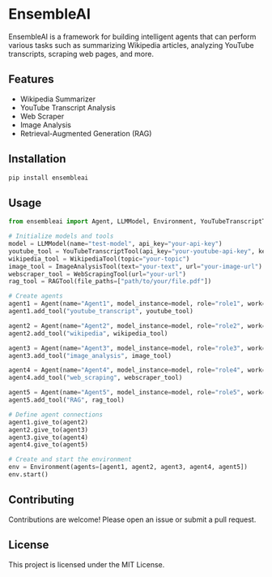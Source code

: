 
# EnsembleAI

EnsembleAI is a framework for building intelligent agents that can perform various tasks such as summarizing Wikipedia articles, analyzing YouTube transcripts, scraping web pages, and more.

## Features

- Wikipedia Summarizer
- YouTube Transcript Analysis
- Web Scraper
- Image Analysis
- Retrieval-Augmented Generation (RAG)

## Installation

```bash
pip install ensembleai
```

## Usage

```python
from ensembleai import Agent, LLMModel, Environment, YouTubeTranscriptTool, WikipediaTool, ImageAnalysisTool, WebScrapingTool, RAGTool

# Initialize models and tools
model = LLMModel(name="test-model", api_key="your-api-key")
youtube_tool = YouTubeTranscriptTool(api_key="your-youtube-api-key", keyword="your-keyword")
wikipedia_tool = WikipediaTool(topic="your-topic")
image_tool = ImageAnalysisTool(text="your-text", url="your-image-url")
webscraper_tool = WebScrapingTool(url="your-url")
rag_tool = RAGTool(file_paths=["path/to/your/file.pdf"])

# Create agents
agent1 = Agent(name="Agent1", model_instance=model, role="role1", work="work1")
agent1.add_tool("youtube_transcript", youtube_tool)

agent2 = Agent(name="Agent2", model_instance=model, role="role2", work="work2")
agent2.add_tool("wikipedia", wikipedia_tool)

agent3 = Agent(name="Agent3", model_instance=model, role="role3", work="work3")
agent3.add_tool("image_analysis", image_tool)

agent4 = Agent(name="Agent4", model_instance=model, role="role4", work="work4")
agent4.add_tool("web_scraping", webscraper_tool)

agent5 = Agent(name="Agent5", model_instance=model, role="role5", work="work5")
agent5.add_tool("RAG", rag_tool)

# Define agent connections
agent1.give_to(agent2)
agent2.give_to(agent3)
agent3.give_to(agent4)
agent4.give_to(agent5)

# Create and start the environment
env = Environment(agents=[agent1, agent2, agent3, agent4, agent5])
env.start()
```

## Contributing

Contributions are welcome! Please open an issue or submit a pull request.

## License

This project is licensed under the MIT License.
